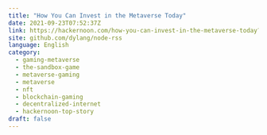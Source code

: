 ```yaml
---
title: "How You Can Invest in the Metaverse Today"
date: 2021-09-23T07:52:37Z
link: https://hackernoon.com/how-you-can-invest-in-the-metaverse-today?source=rss&utm_medium=RSS&utm_source=news.12bit.vn
site: github.com/dylang/node-rss
language: English
category:
  - gaming-metaverse
  - the-sandbox-game
  - metaverse-gaming
  - metaverse
  - nft
  - blockchain-gaming
  - decentralized-internet
  - hackernoon-top-story
draft: false
---
```

